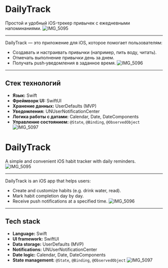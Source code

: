 # DailyTrack 

Простой и удобный iOS-трекер привычек с ежедневными напоминаниями.
![IMG_5095](https://github.com/user-attachments/assets/8b4c72bb-875b-4d10-b5ba-022f1a31e9f8)

---

DailyTrack — это приложение для iOS, которое помогает пользователям:
- Создавать и настраивать привычки (например, пить воду, читать).
- Отмечать выполнение привычки день за днем.
- Получать push‑уведомления в заданное время.
![IMG_5096](https://github.com/user-attachments/assets/09fb223a-42bf-4f22-bf54-5a36b9f8f1e6)

---

## Стек технологий

- **Язык:** Swift  
- **Фреймворк UI:** SwiftUI  
- **Хранение данных:** UserDefaults (MVP)  
- **Уведомления:** UNUserNotificationCenter  
- **Логика работы с датами:** Calendar, Date, DateComponents  
- **Управление состоянием:** `@State`, `@Binding`, `@ObservedObject`  
![IMG_5097](https://github.com/user-attachments/assets/a3fda49b-d6d3-4367-b038-c17b12fc0c61)

# DailyTrack

A simple and convenient iOS habit tracker with daily reminders.
![IMG_5095](https://github.com/user-attachments/assets/8b4c72bb-875b-4d10-b5ba-022f1a31e9f8)

---

DailyTrack is an iOS app that helps users:
- Create and customize habits (e.g. drink water, read).
- Mark habit completion day by day.
- Receive push notifications at a specified time.
![IMG_5096](https://github.com/user-attachments/assets/09fb223a-42bf-4f22-bf54-5a36b9f8f1e6)

---

## Tech stack

- **Language:** Swift
- **UI framework:** SwiftUI
- **Data storage:** UserDefaults (MVP)
- **Notifications:** UNUserNotificationCenter
- **Date logic:** Calendar, Date, DateComponents
- **State management:** `@State`, `@Binding`, `@ObservedObject`
![IMG_5097](https://github.com/user-attachments/assets/a3fda49b-d6d3-4367-b038-c17b12fc0c61)
